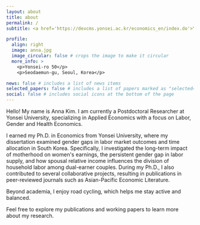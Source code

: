 ```yaml
---
layout: about
title: about
permalink: /
subtitle: <a href='https://devcms.yonsei.ac.kr/economics_en/index.do'>Yonsei University School of Economics </a>.

profile:
  align: right
  image: anna.jpg
  image_circular: false # crops the image to make it circular
  more_info: >
    <p>Yonsei-ro 50</p>
    <p>Seodaemun-gu, Seoul, Korea</p>

news: false # includes a list of news items
selected_papers: false # includes a list of papers marked as "selected={true}"
social: false # includes social icons at the bottom of the page
---
```


Hello! My name is Anna Kim. I am currently a Postdoctoral Researcher at Yonsei University, specializing in Applied Economics with a focus on Labor, Gender and Health Economics.

I earned my Ph.D. in Economics from Yonsei University, where my dissertation examined gender gaps in labor market outcomes and time allocation in South Korea. Specifically, I investigated the long-term impact of motherhood on women's earnings, the persistent gender gap in labor supply, and how spousal relative income influences the division of household labor among dual-earner couples. During my Ph.D., I also contributed to several collaborative projects, resulting in publications in peer-reviewed journals such as Asian-Pacific Economic Literature.

Beyond academia, I enjoy road cycling, which helps me stay active and balanced.

Feel free to explore my publications and working papers to learn more about my research.

